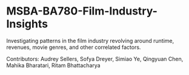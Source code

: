 # MSBA-BA780-Film-Industry-Insights
Investigating patterns in the film industry revolving around runtime, revenues, movie genres, and other correlated factors.

Contributors: Audrey Sellers, Sofya Dreyer, Simiao Ye, Qingyuan Chen, Mahika Bharatari, Ritam Bhattacharya  
